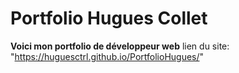 # Portfolio Hugues Collet

**Voici mon portfolio de développeur web**
lien du site: "https://huguesctrl.github.io/PortfolioHugues/"
